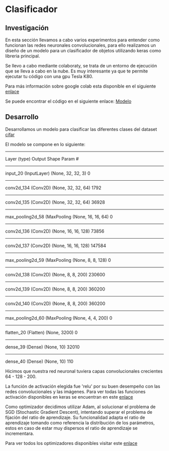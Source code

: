 # Clasificador

Investigación
--------

En esta sección llevamos a cabo varios experimentos para entender como funcionan las redes neuronales convolucionales, para ello realizamos un diseño de un modelo para un clasificador de objetos utilizando keras como libreria principal.

Se llevo a cabo mediante colaboraty, se trata de un entorno de ejecución que se lleva a cabo en la nube. 
Es muy interesante ya que te permite ejecutar tu código con una gpu Tesla K80.

Para más información sobre google colab esta disponible en el siguiente [enlace](https://colab.research.google.com/notebooks/welcome.ipynb)

Se puede encontrar el código en el siguiente enlace: [Modelo](https://drive.google.com/open?id=1OcOGwLL2juSK3s4SVTmZ1DYQ-a6yyHh7)

Desarrollo
--------

Desarrollamos un modelo para clasificar las diferentes clases del dataset [cifar](https://www.cs.toronto.edu/~kriz/cifar.html)

El modelo se compone en lo siguiente:

------------------------------------------------------------------------------------------------------------------------------
Layer (type)                 Output Shape              Param #   
_________________________________________________________________
input_20 (InputLayer)        (None, 32, 32, 3)         0         
_________________________________________________________________
conv2d_134 (Conv2D)          (None, 32, 32, 64)        1792      
_________________________________________________________________
conv2d_135 (Conv2D)          (None, 32, 32, 64)        36928     
_________________________________________________________________
max_pooling2d_58 (MaxPooling (None, 16, 16, 64)        0         
_________________________________________________________________
conv2d_136 (Conv2D)          (None, 16, 16, 128)       73856     
_________________________________________________________________
conv2d_137 (Conv2D)          (None, 16, 16, 128)       147584    
_________________________________________________________________
max_pooling2d_59 (MaxPooling (None, 8, 8, 128)         0         
_________________________________________________________________
conv2d_138 (Conv2D)          (None, 8, 8, 200)         230600    
_________________________________________________________________
conv2d_139 (Conv2D)          (None, 8, 8, 200)         360200    
_________________________________________________________________
conv2d_140 (Conv2D)          (None, 8, 8, 200)         360200    
_________________________________________________________________
max_pooling2d_60 (MaxPooling (None, 4, 4, 200)         0         
_________________________________________________________________
flatten_20 (Flatten)         (None, 3200)              0         
_________________________________________________________________
dense_39 (Dense)             (None, 10)                32010     
_________________________________________________________________
dense_40 (Dense)             (None, 10)                110       


Hicimos que nuestra red neuronal tuviera capas convolucionales crecientes 64 - 128 - 200.

La función de activación elegida fue 'relu' por su buen desempeño con las redes convolucionales y las imágenes.
Para ver todas las funciones activación disponibles en keras se encuentran en este [enlace](https://keras.io/activations/)

Como optimizador decidimos utilizar Adam, al solucionar el problema de SGD (Stochastic Gradient Descent), intentando superar el problema de fijación del ratio de aprendizaje. Su funcionalidad adapta el ratio de aprendizaje tomando como referencia la distribución de los parámetros, estos en caso de estar muy dispersos el ratio de aprendizaje se incrementara.

Para ver todos los optimizadores disponibles visitar este [enlace](https://keras.io/optimizers/)





